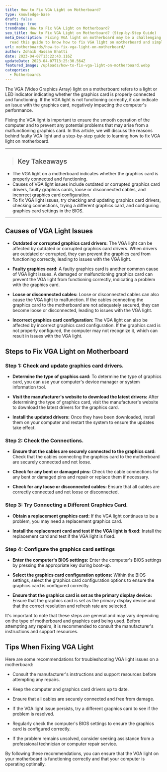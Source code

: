 ```yaml
---
title: How to Fix VGA Light on Motherboard?
type: knowledge-base
draft: false
trending: true
trendname: How to Fix VGA Light on Motherboard?
seo_title: How to Fix VGA Light on Motherboard? (Step-by-Step Guide)
meta_Description: Fixing VGA light on motherboard may be a challenging task. But
  read this guide to know how to fix VGA light on motherboard and simplify it.
url: motherboards/how-to-fix-vga-light-on-motherboard/
author: Zohaib Hassan Bhatti
date: 2023-04-07T13:22:43.116Z
updateDate: 2023-04-07T13:25:30.564Z
featured_Image: /uploads/how-to-fix-vga-light-on-motherboard.webp
categories:
  - Motherboards
---
```

The VGA (Video Graphics Array) light on a motherboard refers to a light or LED indicator indicating whether the graphics card is properly connected and functioning. If the VGA light is not functioning correctly, it can indicate an issue with the graphics card, negatively impacting the computer's performance.

Fixing the VGA light is important to ensure the smooth operation of the computer and to prevent any potential problems that may arise from a malfunctioning graphics card. In this article, we will discuss the reasons behind faulty VGA light and a step-by-step guide to learning how to fix VGA light on motherboard.

- - -

> ## Key Takeaways

* The VGA light on a motherboard indicates whether the graphics card is properly connected and functioning.
* Causes of VGA light issues include outdated or corrupted graphics card drivers, faulty graphics cards, loose or disconnected cables, and incorrect graphics card configuration.
* To fix VGA light issues, try checking and updating graphics card drivers, checking connections, trying a different graphics card, and configuring graphics card settings in the BIOS.

- - -

## Causes of VGA Light Issues

* **Outdated or corrupted graphics card drivers:** The VGA light can be affected by outdated or corrupted graphics card drivers. When drivers are outdated or corrupted, they can prevent the graphics card from functioning correctly, leading to issues with the VGA light.


* **Faulty graphics card:** A faulty graphics card is another common cause of VGA light issues. A damaged or malfunctioning graphics card can prevent the VGA light from functioning correctly, indicating a problem with the graphics card.


* **Loose or disconnected cables:** Loose or disconnected cables can also cause the VGA light to malfunction. If the cables connecting the graphics card to the motherboard are not adequately secured, they can become loose or disconnected, leading to issues with the VGA light.


* **Incorrect graphics card configuration:** The VGA light can also be affected by incorrect graphics card configuration. If the graphics card is not properly configured, the computer may not recognize it, which can result in issues with the VGA light.

## Steps to Fix VGA Light on Motherboard

### Step 1: Check and update graphics card drivers.

* **Determine the type of graphics card:** To determine the type of graphics card, you can use your computer's device manager or system information tool.


* **Visit the manufacturer's website to download the latest drivers:** After determining the type of graphics card, visit the manufacturer's website to download the latest drivers for the graphics card.


* **Install the updated drivers:** Once they have been downloaded, install them on your computer and restart the system to ensure the updates take effect.

### Step 2: Check the Connections.

* **Ensure that the cables are securely connected to the graphics card:** Check that the cables connecting the graphics card to the motherboard are securely connected and not loose.


* **Check for any bent or damaged pins:** Check the cable connections for any bent or damaged pins and repair or replace them if necessary.


* **Check for any loose or disconnected cables:** Ensure that all cables are correctly connected and not loose or disconnected.

### Step 3: Try Connecting a Different Graphics Card.

* **Obtain a replacement graphics card:** If the VGA light continues to be a problem, you may need a replacement graphics card.


* **Install the replacement card and test if the VGA light is fixed:** Install the replacement card and test if the VGA light is fixed.

### Step 4: Configure the graphics card settings

* **Enter the computer's BIOS settings:** Enter the computer's BIOS settings by pressing the appropriate key during boot-up.


* **Select the graphics card configuration options:** Within the BIOS settings, select the graphics card configuration options to ensure the graphics card is configured correctly.


* **Ensure that the graphics card is set as the primary display device:** Ensure that the graphics card is set as the primary display device and that the correct resolution and refresh rate are selected.

It's important to note that these steps are general and may vary depending on the type of motherboard and graphics card being used. Before attempting any repairs, it is recommended to consult the manufacturer's instructions and support resources.

## Tips When Fixing VGA Light

Here are some recommendations for troubleshooting VGA light issues on a motherboard:

* Consult the manufacturer's instructions and support resources before attempting any repairs.


* Keep the computer and graphics card drivers up to date.


* Ensure that all cables are securely connected and free from damage.


* If the VGA light issue persists, try a different graphics card to see if the problem is resolved.


* Regularly check the computer's BIOS settings to ensure the graphics card is configured correctly.


* If the problem remains unsolved, consider seeking assistance from a professional technician or computer repair service.

By following these recommendations, you can ensure that the VGA light on your motherboard is functioning correctly and that your computer is operating optimally.